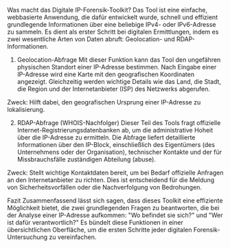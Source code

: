 Was macht das Digitale IP-Forensik-Toolkit?
Das Tool ist eine einfache, webbasierte Anwendung, die dafür entwickelt wurde, schnell und effizient grundlegende Informationen über eine beliebige IPv4- oder IPv6-Adresse zu sammeln. Es dient als erster Schritt bei digitalen Ermittlungen, indem es zwei wesentliche Arten von Daten abruft: Geolocation- und RDAP-Informationen.

1. Geolocation-Abfrage
Mit dieser Funktion kann das Tool den ungefähren physischen Standort einer IP-Adresse bestimmen. Nach Eingabe einer IP-Adresse wird eine Karte mit den geografischen Koordinaten angezeigt. Gleichzeitig werden wichtige Details wie das Land, die Stadt, die Region und der Internetanbieter (ISP) des Netzwerks abgerufen.

Zweck: Hilft dabei, den geografischen Ursprung einer IP-Adresse zu lokalisierung.

2. RDAP-Abfrage (WHOIS-Nachfolger)
Dieser Teil des Tools fragt offizielle Internet-Registrierungsdatenbanken ab, um die administrative Hoheit über die IP-Adresse zu ermitteln. Die Abfrage liefert detaillierte Informationen über den IP-Block, einschließlich des Eigentümers (des Unternehmens oder der Organisation), technischer Kontakte und der für Missbrauchsfälle zuständigen Abteilung (abuse).

Zweck: Stellt wichtige Kontaktdaten bereit, um bei Bedarf offizielle Anfragen an den Internetanbieter zu richten. Dies ist entscheidend für die Meldung von Sicherheitsvorfällen oder die Nachverfolgung von Bedrohungen.

Fazit
Zusammenfassend lässt sich sagen, dass dieses Toolkit eine effiziente Möglichkeit bietet, die zwei grundlegenden Fragen zu beantworten, die bei der Analyse einer IP-Adresse aufkommen: "Wo befindet sie sich?" und "Wer ist dafür verantwortlich?" Es bündelt diese Funktionen in einer übersichtlichen Oberfläche, um die ersten Schritte jeder digitalen Forensik-Untersuchung zu vereinfachen.
